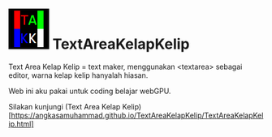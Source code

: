 # ![icon](TAKKicon.png) TextAreaKelapKelip
Text Area Kelap Kelip = text maker, menggunakan &lt;textarea> sebagai editor, warna kelap kelip hanyalah hiasan.  
  
Web ini aku pakai untuk coding belajar webGPU.  

Silakan kunjungi (Text Area Kelap Kelip)[https://angkasamuhammad.github.io/TextAreaKelapKelip/TextAreaKelapKelip.html]

